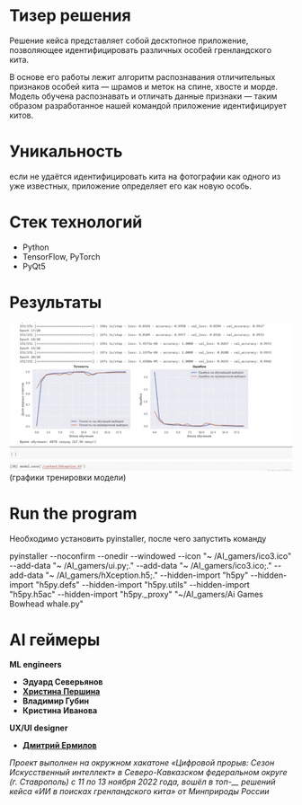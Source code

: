 # Тизер решения
Решение кейса представляет собой десктопное приложение, позволяющее идентифицировать различных особей гренландского кита.

В основе его работы лежит алгоритм распознавания отличительных признаков особей кита — шрамов и меток на спине, хвосте и морде. Модель обучена распознавать и отличать данные признаки — таким образом разработанное нашей командой приложение идентифицирует китов.

# Уникальность
если не удаётся идентифицировать кита на фотографии как одного из уже известных, приложение определяет его как новую особь. 

# Стек технологий
* Python
* TensorFlow, PyTorch
* PyQt5

# Результаты
![](https://github.com/NorthernPeach/AI_gamers/blob/main/modele4.jpg)
(графики тренировки модели)

# Run the program 
Необходимо установить pyinstaller, после чего запустить команду

pyinstaller --noconfirm --onedir --windowed --icon "~ /AI_gamers/ico3.ico" 
--add-data "~ /AI_gamers/ui.py;." 
--add-data "~ /AI_gamers/ico3.ico;." 
--add-data "~ /AI_gamers/hXception.h5;." 
--hidden-import "h5py" 
--hidden-import "h5py.defs" 
--hidden-import "h5py.utils" 
--hidden-import "h5py.h5ac" 
--hidden-import "h5py._proxy"  "~/AI_gamers/Ai Games Bowhead whale.py"

# AI геймеры
**ML engineers**
* **Эдуард Северьянов** 
* [**Христина Першина**](https://github.com/NorthernPeach)
* **Владимир Губин** 
* **Кристина Иванова** 

**UX/UI designer**
* [**Дмитрий Ермилов**](https://github.com/aiker95)

*Проект выполнен на окружном хакатоне «Цифровой прорыв: Сезон Искусственный интеллект» в Северо-Кавказском федеральном округе (г. Ставрополь) с 11 по 13 ноября 2022 года, вошёл в топ-__ решений кейса «ИИ в поисках гренландского кита» от Минприроды России*
